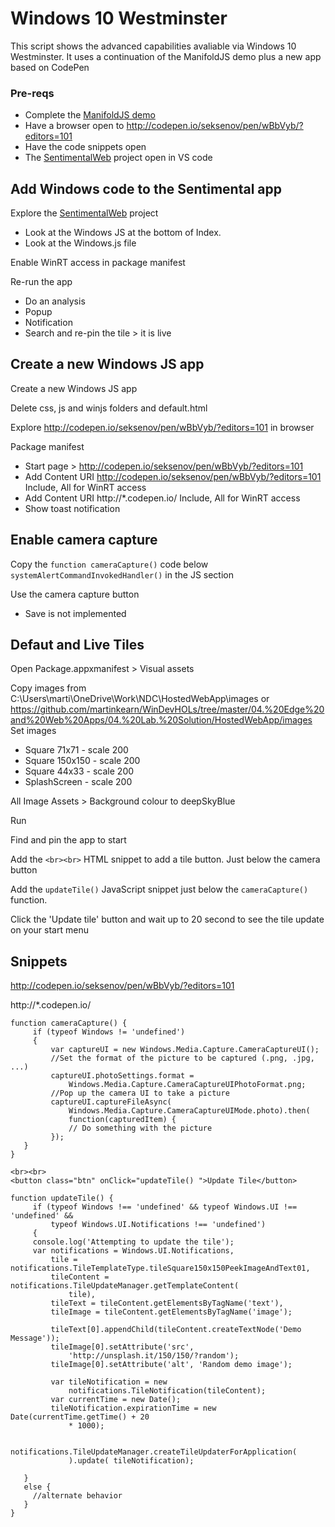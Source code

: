 
# Windows 10 Westminster
This script shows the advanced capabilities avaliable via Windows 10 Westminster. It uses a continuation of the ManifoldJS demo plus a new app based on CodePen

### Pre-reqs
* Complete the [ManifoldJS demo](ManifoldJS.md) 
* Have a browser open to http://codepen.io/seksenov/pen/wBbVyb/?editors=101
* Have the code snippets open
* The [SentimentalWeb](https://github.com/martinkearn/SentimentalWeb) project open in VS code 

## Add Windows code to the Sentimental app
Explore the [SentimentalWeb](https://github.com/martinkearn/SentimentalWeb) project
* Look at the Windows JS at the bottom of Index.
* Look at the Windows.js file

Enable WinRT access in package manifest

Re-run the app
* Do an analysis
* Popup
* Notification
* Search and re-pin the tile > it is live

## Create a new Windows JS app
Create a new Windows JS app

Delete css, js and winjs folders and default.html

Explore http://codepen.io/seksenov/pen/wBbVyb/?editors=101 in browser

Package manifest
* Start page > http://codepen.io/seksenov/pen/wBbVyb/?editors=101
* Add Content URI http://codepen.io/seksenov/pen/wBbVyb/?editors=101 Include, All for WinRT access
* Add Content URI http://*.codepen.io/ Include, All for WinRT access
* Show toast notification

## Enable camera capture
Copy the `function cameraCapture()` code below `systemAlertCommandInvokedHandler()` in the JS section

Use the camera capture button
* Save is not implemented

## Defaut and Live Tiles
Open Package.appxmanifest > Visual assets

Copy images from C:\Users\marti\OneDrive\Work\NDC\HostedWebApp\images or https://github.com/martinkearn/WinDevHOLs/tree/master/04.%20Edge%20and%20Web%20Apps/04.%20Lab.%20Solution/HostedWebApp/images
Set images
* Square 71x71 - scale 200
* Square 150x150 - scale 200
* Square 44x33 - scale 200
* SplashScreen - scale 200

All Image Assets > Background colour to deepSkyBlue

Run

Find and pin the app to start

Add the `<br><br>` HTML snippet to add a tile button. Just below the camera button

Add the `updateTile()` JavaScript snippet just below the `cameraCapture()` function.

Click the 'Update tile' button and wait up to 20 second to see the tile update on your start menu

## Snippets

http://codepen.io/seksenov/pen/wBbVyb/?editors=101

http://*.codepen.io/

```
function cameraCapture() {
     if (typeof Windows != 'undefined')
     {
         var captureUI = new Windows.Media.Capture.CameraCaptureUI();
         //Set the format of the picture to be captured (.png, .jpg, ...) 
         captureUI.photoSettings.format =
             Windows.Media.Capture.CameraCaptureUIPhotoFormat.png;
         //Pop up the camera UI to take a picture 
         captureUI.captureFileAsync(
             Windows.Media.Capture.CameraCaptureUIMode.photo).then(
             function(capturedItem) {
             // Do something with the picture 
         });
   }
}
```
```
<br><br>
<button class="btn" onClick="updateTile() ">Update Tile</button>
```

```
function updateTile() {
     if (typeof Windows !== 'undefined' && typeof Windows.UI !== 'undefined' &&
         typeof Windows.UI.Notifications !== 'undefined')
     {
     console.log('Attempting to update the tile');
     var notifications = Windows.UI.Notifications,
         tile =    notifications.TileTemplateType.tileSquare150x150PeekImageAndText01,
         tileContent = notifications.TileUpdateManager.getTemplateContent(
             tile),
         tileText = tileContent.getElementsByTagName('text'),
         tileImage = tileContent.getElementsByTagName('image');
  
         tileText[0].appendChild(tileContent.createTextNode('Demo Message'));
         tileImage[0].setAttribute('src',
             'http://unsplash.it/150/150/?random');
         tileImage[0].setAttribute('alt', 'Random demo image');
  
         var tileNotification = new
             notifications.TileNotification(tileContent);
         var currentTime = new Date();
         tileNotification.expirationTime = new Date(currentTime.getTime() + 20
             * 1000);
  
         notifications.TileUpdateManager.createTileUpdaterForApplication(
             ).update( tileNotification);
  
   }
   else {
     //alternate behavior
   }
}
```